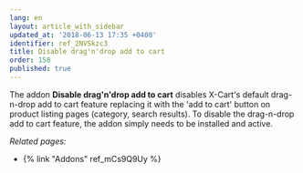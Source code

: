 ```yaml
---
lang: en
layout: article_with_sidebar
updated_at: '2018-06-13 17:35 +0400'
identifier: ref_2NVSkzc3
title: Disable drag'n'drop add to cart
order: 158
published: true
---
```

The addon **Disable drag'n'drop add to cart** disables X-Cart's default drag-n-drop add to cart feature replacing it with the 'add to cart' button on product listing pages (category, search results). 
To disable the drag-n-drop add to cart feature, the addon simply needs to be installed and active.

_Related pages:_

   * {% link "Addons" ref_mCs9Q9Uy %}